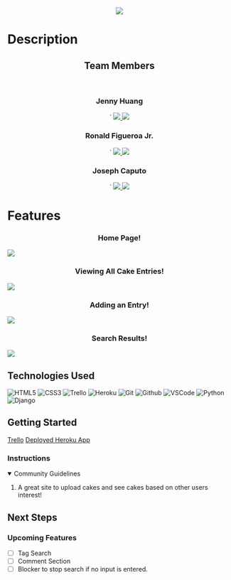 <link rel="images" href="images">
<div align="center">
   <img src="https://i.ibb.co/fdp8h7M/image-1.png"/>
</div>

<h1>Description</h1>
<h2 align="center"> Team Members </h2>
<br>
<div align="center">
  <h3>Jenny Huang</h3>`                             
  <a href="https://github.com/jhuang15"_target="_blank">
    <img src="https://img.shields.io/badge/-Portfolio:_jhuang15.github.io-darkgreen?style=flat&logo=medium"/>
  </a>
  <a href="jchuang1020@gmail.com" target="_blank">
    <img src="https://img.shields.io/badge/-jchuang1020@gmail.com-c14438?style=flat&logo=Gmail&``logoColor=white">
  </a>
</div>

<div align="center">
  <h3>Ronald Figueroa Jr.</h3>`                             
  <a href="https://github.com/ronaldfigueroajr"_target="_blank">
    <img src="https://img.shields.io/badge/-Portfolio:_ronaldfigueroajr.github.io-darkgreen?style=flat&logo=medium"/>
  </a>
  <a href="figueroajrronald@gmail.com" target="_blank">
    <img src="https://img.shields.io/badge/-figueroajrronald@gmail.com-c14438?style=flat&logo=Gmail&``logoColor=white">
  </a>
</div>
<div align="center">
  <h3>Joseph Caputo</h3>`                             
  <a href="https://github.com/jcaputo44"_target="_blank">
    <img src="https://img.shields.io/badge/-Portfolio:_jcaputo44.github.io-darkgreen?style=flat&logo=medium"/>
  </a>
  <a href="jcaputo66@aol.com" target="_blank">
    <img src="https://img.shields.io/badge/-jcaputo66@aol.com-c14438?style=flat&logo=Gmail&``logoColor=white">
  </a>
</div>

<h1>Features</h1>

  <h3 align="center">Home Page!</h3><img src="https://i.ibb.co/hdQ5nn0/835ee81760588cfd75f61480730564ed.jpg"/>
  <h3 align="center">Viewing All Cake Entries!</h3><img src="https://i.ibb.co/fngYvtm/a984f6ed6100930b37e1c6329c617f44.jpg"/>
  <h3 align="center">Adding an Entry!</h3><img src="https://i.ibb.co/fpJqfqK/9a5058e4f68738ae086bafffed2a6796.jpg"/>
  <h3 align="center">Search Results!</h3><img src="https://i.ibb.co/0K9vR6j/9eed9a3ae28493685df7a1b08aedaff6.jpg"/>
</details>

## Technologies Used
![HTML5](https://img.shields.io/badge/-HTML5-333?style=flat&logo=html5)
![CSS3](https://img.shields.io/badge/-CSS-333?style=flat&logo=css3)
![Trello](https://img.shields.io/badge/-Trello-333?style=flat&logo=trello)
![Heroku](https://img.shields.io/badge/-Heroku-333?style=flat&logo=heroku)
![Git](https://img.shields.io/badge/-Git-333?style=flat&logo=git)
![Github](https://img.shields.io/badge/-GitHub-333?style=flat&logo=github)
![VSCode](https://img.shields.io/badge/-VS_Code-333?style=flat&logo=visualstudio)
![Python](https://img.shields.io/badge/-Python-333?style=flat&logo=python)
![Django](https://img.shields.io/badge/-Django-333?style=flat&logo=django)
<h2>Getting Started </h2>
<a href="https://trello.com/b/EX6KSP09/only-cakes">Trello</a>
<a href="https://onlycakes.herokuapp.com/">Deployed Heroku App</a>
<h3>Instructions </h3>
<details open>
  <summary>Community Guidelines</summary>
  <ol>
  <li>A great site to upload cakes and see cakes based on other users interest!</li>
  </ol>
</details>

## Next Steps

### Upcoming Features
- [ ] Tag Search   
- [ ] Comment Section   
- [ ] Blocker to stop search if no input is entered.